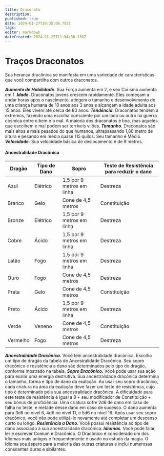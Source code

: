 ```yaml
---
title: Draconato
description: 
published: true
date: 2024-01-27T20:35:08.753Z
tags: 
editor: markdown
dateCreated: 2024-01-27T11:34:38.130Z
---
```


# Traços Draconatos

Sua herança dracônica se manifesta em uma variedade de características que você compartilha com outros draconatos.

***Aumento de Habilidade.*** Sua Força aumenta em 2, e seu Carisma aumenta em 1.
***Idade.*** Draconatos jovens crescem rapidamente. Eles começam a andar horas após o nascimento, atingem o tamanho e desenvolvimento de uma criança humana de 10 anos aos 3 anos e alcançam a idade adulta aos 15 anos. Eles vivem até cerca de 80 anos.
***Tendência.*** Draconatos tendem a extremos, fazendo uma escolha consciente por um lado ou outro na guerra cósmica entre o bem e o mal. A maioria dos draconatos é boa, mas aqueles que escolhem o mal podem ser terríveis vilões.
***Tamanho.*** Draconatos são mais altos e mais pesados do que humanos, ultrapassando 1,80 metro de altura e pesando em média quase 115 quilos. Seu tamanho é Médio.
***Velocidade.*** Sua velocidade básica de deslocamento é de 9 metros.

#### Ancestralidade Dracônica
| Dragão   | Tipo de Dano   | Sopro  | Teste de Resistência para reduzir o dano |
|---|---|---|---|
| Azul  | Elétrico  | 1,5 por 9 metros em linha | Destreza |
| Branco  | Gelo   | Cone de 4,5 metros | Constituição |
| Bronze  | Elétrico   | 1,5 por 9 metros em linha | Destreza  |
| Cobre  | Ácido   | 1,5 por 9 metros em linha | Destreza  |
| Latão  | Fogo   | 1,5 por 9 metros em linha | Destreza  |
| Ouro  | Fogo   | Cone de 4,5 metros | Destreza |
| Prata   | Gelo   | Cone de 4,5 metros | Constituição |
| Preto  | Ácido   | 1,5 por 9 metros em linha | Destreza  |
| Verde  | Veneno   | Cone de 4,5 metros | Constituição |
| Vermelho  | Fogo   | Cone de 4,5 metros | Destreza |

***Ancestralidade Dracônica.*** Você tem ancestralidade dracônica. Escolha um tipo de dragão da tabela de Ancestralidade Dracônica. Seu sopro dracônico e resistência a dano são determinados pelo tipo de dragão, conforme mostrado na tabela.
***Sopro Dracônico.*** Você pode usar sua ação para exalar uma energia destrutiva. Sua ancestralidade dracônica determina o tamanho, forma e tipo de dano da exalação.
Ao usar seu sopro dracônico, cada criatura na área da exalação deve fazer um teste de resistência, cujo tipo é determinado pela sua ancestralidade dracônica. A dificuldade para este teste de resistência é igual a 8 + seu modificador de Constituição + seu bônus de proficiência. Uma criatura sofre 2d6 de dano em caso de falha no teste, e metade desse dano em caso de sucesso. O dano aumenta para 3d6 no nível 6, 4d6 no nível 11, e 5d6 no nível 16.
Após usar seu sopro dracônico, você não pode utilizá-lo novamente até completar um descanso curto ou longo.
***Resistência a Dano.*** Você possui resistência ao tipo de dano associado à sua ancestralidade dracônica.
***Idiomas.*** Você pode falar, ler e escrever Comum e Dracônico. O Dracônico é considerado um dos idiomas mais antigos e frequentemente é usado no estudo da magia. O idioma soa áspero para a maioria das outras criaturas e inclui numerosas consoantes duras e sibilantes.
